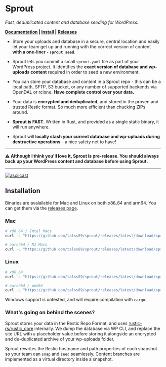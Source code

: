 # Sprout 
*Fast, deduplicated content and database seeding for WordPress.*

**[Documentation](https://talss89.github.io/sprout/) | [Install](https://talss89.github.io/sprout/install/) | [Releases](https://github.com/talss89/sprout/releases)**

- Store your uploads and database in a secure, central location and easily let your team get up and running with the correct version of content **with a one-liner - `sprout seed`**.
  
- Sprout lets you commit a small `sprout.yaml` file as part of your WordPress project. It identifies the **exact version of database and wp-uploads content** required in order to seed a new environment.

- You can store your database and content in a Sprout repo - this can be a local path, SFTP, S3 bucket, or any number of supported backends via OpenDAL or rclone. **Have complete control over your data.**

- Your data is **encrypted and deduplicated**, and stored in the proven and trusted Restic format. So much more efficient than chucking ZIPs around.

- **Sprout is FAST**. Written in Rust, and provided as a single static binary, it will run anywhere.

- Sprout will **locally stash your current database and wp-uploads during destructive operations** - a nice safety net to have!

---

:warning: **Although I think you'll love it, Sprout is pre-release. You should always back up your WordPress content and database before using Sprout.**

---

[![asciicast](https://asciinema.org/a/636443.svg)](https://asciinema.org/a/636443)

## Installation

Binaries are avalailable for Mac and Linux on both x86_64 and arm64. You can get them via the [releases page](https://github.com/talss89/sprout/releases).

### Mac

```bash
# x86_64 / Intel Macs
curl -L "https://github.com/talss89/sprout/releases/latest/download/sprout-macos-x86_64.tar.gz" | tar zxf - && sudo install -c -m 0755 sprout /usr/local/bin

# aarch64 / M1 Macs
curl -L "https://github.com/talss89/sprout/releases/latest/download/sprout-macos-aarch64.tar.gz" | tar zxf - && sudo install -c -m 0755 sprout /usr/local/bin
```

### Linux

```bash
# x86_64
curl -L "https://github.com/talss89/sprout/releases/latest/download/sprout-linux-x86_64.tar.gz" | tar zxf - && sudo install -c -m 0755 sprout /usr/local/bin

# aarch64 / amd64
curl -L "https://github.com/talss89/sprout/releases/latest/download/sprout-linux-aarch64.tar.gz" | tar zxf - && sudo install -c -m 0755 sprout /usr/local/bin
```

Windows support is untested, and will require compilation with `cargo`.

### What's going on behind the scenes?

Sprout stores your data in the Restic Repo Format, and uses [rustic-rs/rustic_core](https://github.com/rustic-rs/rustic_core) internally. We dump the database via WP CLI, and replace the site URL with a placeholder value before storing it alongside an encrypted and de-duplicated archive of your wp-uploads folder.

Sprout rewrites the Restic hostname and path properties of each snapshot so your team can `snap` and `seed` seamlessly. Content branches are implemented as a virtual directory inside a snapshot.
